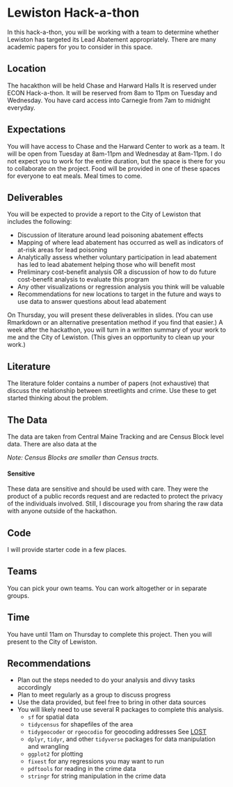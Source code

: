 # Lewiston Hack-a-thon

In this hack-a-thon, you will be working with a team to determine whether Lewiston has targeted its Lead Abatement appropriately. There are many academic papers for you to consider in this space. 

## Location

The hacakthon will be held Chase and Harward Halls It is reserved under ECON Hack-a-thon. It will be reserved from 8am to 11pm on Tuesday and Wednesday. You have card access into Carnegie from 7am to midnight everyday. 

## Expectations

You will have access to Chase and the Harward Center to work as a team. It will be open from Tuesday at 8am-11pm and Wednesday at 8am-11pm. I do not expect you to work for the entire duration, but the space is there for you to collaborate on the project. Food will be provided in one of these spaces for everyone to eat meals. Meal times to come. 

## Deliverables

You will be expected to provide a report to the City of Lewiston that includes the following:

- Discussion of literature around lead poisoning abatement effects
- Mapping of where lead abatement has occurred as well as indicators of at-risk areas for lead poisoning
- Analytically assess whether voluntary participation in lead abatement has led to lead abatement helping those who will benefit most
- Preliminary cost-benefit analysis OR a discussion of how to do future cost-benefit analysis to evaluate this program
- Any other visualizations or regression analysis you think will be valuable
- Recommendations for new locations to target in the future and ways to use data to answer questions about lead abatement

On Thursday, you will present these deliverables in slides. (You can use Rmarkdown or an alternative presentation method if you find that easier.) A week after the hackathon, you will turn in a written summary of your work to me and the City of Lewiston. (This gives an opportunity to clean up your work.)

## Literature

The literature folder contains a number of papers (not exhaustive) that discuss the relationship between streetlights and crime. Use these to get started thinking about the problem. 

## The Data

The data are taken from Central Maine Tracking and are Census Block level data. There are also data at the 

_Note: Census Blocks are smaller than Census tracts._

#### Sensitive

These data are sensitive and should be used with care. They were the product of a public records request and are redacted to protect the privacy of the individuals involved. Still, I discourage you from sharing the raw data with anyone outside of the hackathon.

## Code

I will provide starter code in a few places.

## Teams

You can pick your own teams. You can work altogether or in separate groups. 

## Time

You have until 11am on Thursday to complete this project. Then you will present to the City of Lewiston.

## Recommendations

- Plan out the steps needed to do your analysis and divvy tasks accordingly
- Plan to meet regularly as a group to discuss progress
- Use the data provided, but feel free to bring in other data sources
- You will likely need to use several R packages to complete this analysis.
    - `sf` for spatial data
    - `tidycensus` for shapefiles of the area
    - `tidygeocoder` or `rgeocodio` for geocoding addresses See [LOST](https://lost-stats.github.io/Geo-Spatial/geocoding.html)
    - `dplyr`, `tidyr`, and other `tidyverse` packages for data manipulation and wrangling
    - `ggplot2` for plotting
    - `fixest` for any regressions you may want to run
    - `pdftools` for reading in the crime data
    - `stringr` for string manipulation in the crime data
